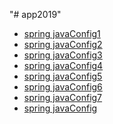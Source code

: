 "# app2019" 
<ul>
		<li><a href="https://youtu.be/UmFlWTzJCg4">spring javaConfig1</a></li>
		<li><a href="https://youtu.be/Lj_pVpN51ec">spring javaConfig2</a></li>
		<li><a href="https://youtu.be/MnxPjsHPaHA">spring javaConfig3</a></li>
		<li><a href="https://youtu.be/Tro7cuIzbHM">spring javaConfig4</a></li>
		<li><a href="https://youtu.be/hrr-llaZmXc">spring javaConfig5</a></li>
		<li><a href="https://youtu.be/oZzX8hIUO2Q">spring javaConfig6</a></li>
		<li><a href="https://youtu.be/LLaJJDTrvw4">spring javaConfig7</a></li>
		<li><a href="https://youtu.be/nX1h2B8XOmo">spring javaConfig</a></li>
</ul>
